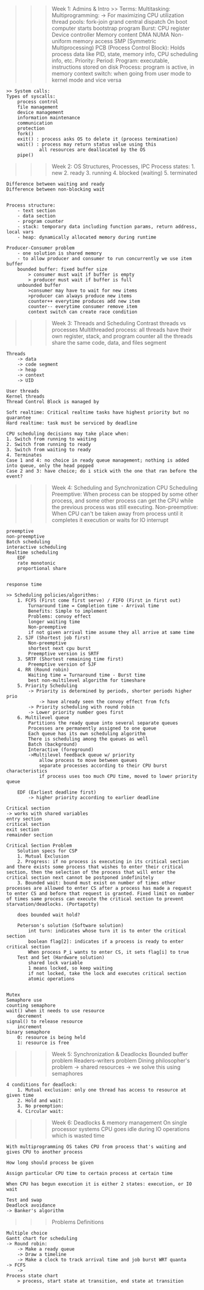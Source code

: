 >>> Week 1: Admins & Intro
    >> Terms:
        Multitasking: 
        Multiprogramming:
            -> For maximizing CPU utilization
        thread pools:
        fork-join
        grand central dispatch
        On boot computer starts bootstrap program
        Burst:
        CPU register
        Device controller
        Memory content
        DMA 
        NUMA Non-uniform memory access
        SMP (Symmetric Multiprocessing)
        PCB (Process Control Block): Holds process data like PID, state, memory info, CPU scheduling info, etc.
        Priority:
        Period:
        Program: executable, instructions stored on disk
        Process: program is active, in memory
        context switch: when going from user mode to kernel mode and vice versa

    >> System calls:
    Types of syscalls:
        process control
        file management
        device management
        information maintenance
        communication
        protection
        fork()
        exit() : process asks OS to delete it (process termination)
        wait() : process may return status value using this
                all resources are deallocated by the OS
        pipe()


>>> Week 2: OS Structures, Processes, IPC
    Process states:
        1. new
        2. ready
        3. running
        4. blocked (waiting)
        5. terminated

    Difference between waiting and ready
    Difference between non-blocking wait


    Process structure: 
        - text section
        - data section
        - program counter
        - stack: temporary data including function params, return address, local vars
        - heap: dynamically allocated memory during runtime

    Producer-Consumer problem
        - one solution is shared memory
        - to allow producer and consumer to run concurrently we use item buffer
        bounded buffer: fixed buffer size
            > consumer must wait if buffer is empty
            > producer must wait if buffer is full
        unbounded buffer
            >consumer may have to wait for new items
            >producer can always produce new items
            counter++ everytime produces add new item
            counter-- everytime consumer remove item
            context switch can create race condition
>>> Week 3: Threads and Scheduling
    Contrast threads vs processes
    Multithreaded process: all threads have their own register, stack, and program counter
    all the threads share the same code, data, and files segment
    
    Threads
        -> data
        -> code segment
        -> heap
        -> context
        -> UID

    User threads
    Kernel threads
    Thread Control Block is managed by

    Soft realtime: Critical realtime tasks have highest priority but no guarantee
    Hard realtime: task must be serviced by deadline

    CPU scheduling decisions may take place when:
    1. Switch from running to waiting
    2. Switch from running to ready
    3. Switch from waiting to ready
    4. Terminates
    Case 1 and 4: no choice in ready queue management; nothing is added into queue, only the head popped
    Case 2 and 3: have choice; do i stick with the one that ran before the event?

>>> Week 4: Scheduling and Synchronization
    CPU Scheduling
    Preemptive: When process can be stopped by some other process, and some other process can get
    the CPU while the previous process was still executing.
    Non-preemptive: When CPU can't be taken away from process until it completes it execution or waits for IO interrupt

    preemptive
    non-preemptive
    Batch scheduling
    interactive scheduling
    Realtime scheduling
        EDF
        rate monotonic
        proportional share 


    response time

    >> Scheduling policies/algorithms:
        1. FCFS (First come first serve) / FIFO (First in first out)
            Turnaround time = Completion time - Arrival time
            Benefits: Simple to implement
            Problems: convoy effect
            longer waiting time
            Non-preemptive
            if not given arrival time assume they all arrive at same time
        2. SJF (Shortest job first)
            Non-preemptive
            shortest next cpu burst
            Preemptive version is SRTF
        3. SRTF (Shortest remaining time first)
            Preemptive version of SJF
        4. RR (Round robin)
            Waiting time = Turnaround time - Burst time
            best non-multilevel algorithm for timeshare
        5. Priority Scheduling
            -> Priority is determined by periods, shorter periods higher prio
                -> have already seen the convoy effect from fcfs
            -> Priority scheduling with round robin
            -> Lower priority number goes first
        6. Multilevel queue
            Partitions the ready queue into several separate queues
            Processes are permanently assigned to one queue
            Each queue has its own scheduling algorithm
            There is scheduling among the queues as well
            Batch (background)
            Interactive (foreground)
            ->Multilevel feedback queue w/ priority
                allow process to move between queues
                separate processes according to their CPU burst characteristics
                if process uses too much CPU time, moved to lower priority queue

        EDF (Earliest deadline first)
            -> higher priority according to earlier deadline

    Critical section
    -> works with shared variables
    entry section
    critical section
    exit section
    remainder section

    Critical Section Problem
        Solution specs for CSP
        1. Mutual Exclusion
        2. Progress: if no process is executing in its critical section and there exists some process that wishes to enter their critical section, then the selection of the process that will enter the critical section next cannot be postponed indefinitely
        3. Bounded wait: bound must exist on number of times other processes are allowed to enter CS after a process has made a request to enter CS and before that request is granted. Fixed limit on number of times same process can execute the critical section to prevent starvation/deadlocks. (Portapotty)
        
        does bounded wait hold?
        
        Peterson's solution (Software solution)
            int turn: indicates whose turn it is to enter the critical section
            boolean flag[2]: indicates if a process is ready to enter critical section
            When process P_i wants to enter CS, it sets flag[i] to true
        Test and Set (Hardware solution)
            shared lock variable
            1 means locked, so keep waiting
            if not locked, take the lock and executes critical section
            atomic operations


    Mutex
    Semaphore use 
    counting semaphore
    wait() when it needs to use resource
        decrement
    signal() to release resource
        increment
    binary semaphore
        0: resource is being held
        1: resource is free

>>> Week 5: Synchronization & Deadlocks
    Bounded buffer problem
    Readers-writers problem
    Dining philosopher's problem
        -> shared resources
        -> we solve this using semaphores

    4 conditions for deadlock:
        1. Mutual exclusion: only one thread has access to resource at given time
        2. Hold and wait:
        3. No preemption:
        4. Circular wait:

>>> Week 6: Deadlocks & memory management
    On single processor systems CPU goes idle during IO operations which is wasted time

    With multiprogramming OS takes CPU from process that's waiting and gives CPU to another process

    How long should process be given

    Assign particular CPU time to certain process at certain time

    When CPU has begun execution it is either 2 states: execution, or IO wait

    Test and swap
    Deadlock avoidance
    -> Banker's algorithm



>>> Problems
    Definitions


    Multiple choice
    Gantt chart for scheduling
    -> Round robin:
        -> Make a ready queue
        -> Draw a timeline
        -> Make a clock to track arrival time and job burst WRT quanta
    -> FCFS
        ->
    Process state chart
        > process, start state at transition, end state at transition
